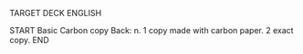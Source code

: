 TARGET DECK
ENGLISH

START
Basic
Carbon copy
Back: n. 1 copy made with carbon paper. 2 exact copy.
END
